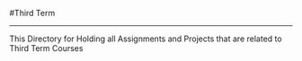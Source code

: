 #Third Term
__________

This Directory for Holding all Assignments and Projects that are related to Third Term Courses
